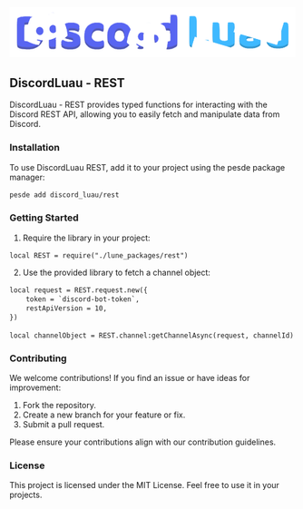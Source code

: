 <div align="center">
	<p>
		<a href=""><img src="https://raw.githubusercontent.com/DiscordLuau/.github/master/resource/DiscordLuau-Banner.png" width="512" alt="discord-luau"/></a>
	</p>
</div>

## DiscordLuau - REST

DiscordLuau - REST provides typed functions for interacting with the Discord REST API, allowing you to easily fetch and manipulate data from Discord.

### Installation

To use DiscordLuau REST, add it to your project using the pesde package manager:

```bash
pesde add discord_luau/rest
```

### Getting Started

1. Require the library in your project:
```luau
local REST = require("./lune_packages/rest")
```

2. Use the provided library to fetch a channel object:
```luau
local request = REST.request.new({
	token = `discord-bot-token`,
	restApiVersion = 10,
})

local channelObject = REST.channel:getChannelAsync(request, channelId)
```

### Contributing
We welcome contributions! If you find an issue or have ideas for improvement:

1. Fork the repository.
2. Create a new branch for your feature or fix.
3. Submit a pull request.

Please ensure your contributions align with our contribution guidelines.

### License
This project is licensed under the MIT License. Feel free to use it in your projects.